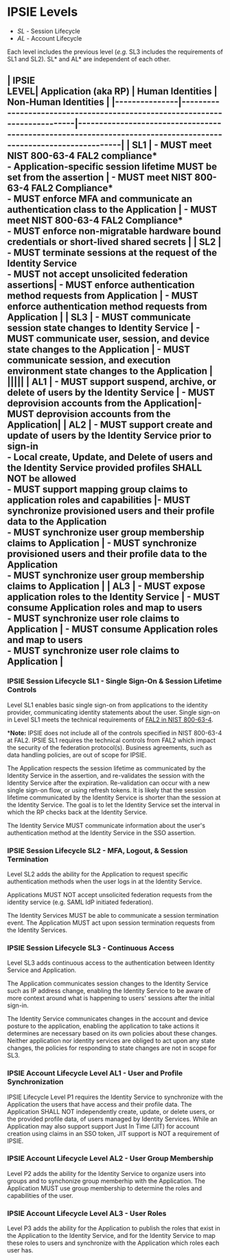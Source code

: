 # IPSIE Levels

- *SL* - Session Lifecycle
- *AL* - Account Lifecycle

Each level includes the previous level (_e.g._ SL3 includes the requirements of SL1 and SL2). SL* and AL* are independent of each other.

| IPSIE<br>LEVEL|   Application (aka RP)                                                 |  Human Identities                                                                                             | Non-Human Identities |
|---------------|----------------------------------------------------------------------------|----------------------------------------------------------------------------------------------------------------|
| SL1           |   - MUST meet NIST 800-63-4 FAL2 compliance* <br>- Application-specific session lifetime MUST be set from the assertion | - MUST meet NIST 800-63-4 FAL2 Compliance* <br> - MUST enforce MFA and communicate an authentication class to the Application | - MUST meet NIST 800-63-4 FAL2 Compliance* <br> - MUST enforce non-migratable hardware bound credentials or short-lived shared secrets |
| SL2           |  - MUST terminate sessions at the request of the Identity Service <br> - MUST not accept unsolicited federation assertions| - MUST enforce authentication method requests from Application | - MUST enforce authentication method requests from Application |
| SL3           |  - MUST communicate session state changes to Identity Service | - MUST communicate user, session, and device state changes to the Application | - MUST communicate session, and execution environment state changes to the Application |
|||||
| AL1           | - MUST support suspend, archive, or delete of users by the Identity Service | - MUST deprovision accounts from the Application|- MUST deprovision accounts from the Application|
| AL2           |  - MUST support create and update of users by the Identity Service prior to sign-in <br>- Local create, Update, and Delete of users and the Identity Service provided profiles SHALL NOT be allowed <br>- MUST support mapping group claims to application roles and capabilities |- MUST synchronize provisioned users and their profile data to the Application <br> - MUST synchronize user group membership claims to Application | - MUST synchronize provisioned users and their profile data to the Application <br> - MUST synchronize user group membership claims to Application |
| AL3           |  - MUST expose application roles to the Identity Service | - MUST consume Application roles and map to users<br> - MUST synchronize user role claims to Application | - MUST consume Application roles and map to users<br> - MUST synchronize user role claims to Application |
-----

### IPSIE Session Lifecycle SL1 - Single Sign-On & Session Lifetime Controls

Level SL1 enables basic single sign-on from applications to the identity provider, communicating identity statements about the user. Single sign-on in Level SL1 meets the technical requirements of [FAL2 in NIST 800-63-4](https://pages.nist.gov/800-63-4/sp800-63c/fal/). 

***Note:** IPSIE does not include all of the controls specified in NIST 800-63-4 at FAL2.  IPSIE SL1 requires the technical controls from FAL2 which impact the security of the federation protocol(s).  Business agreements, such as data handling policies, are out of scope for IPSIE. 

The Application respects the session lifetime as communicated by the Identity Service in the assertion, and re-validates the session with the Identity Service after the expiration. Re-validation can occur with a new single sign-on flow, or using refresh tokens. It is likely that the session lifetime communicated by the Identity Service is shorter than the session at the Identity Service. The goal is to let the Identity Service set the interval in which the RP checks back at the Identity Service.

The Identity Service MUST communicate information about the user's authentication method at the Identity Service in the SSO assertion.

### IPSIE Session Lifecycle SL2 - MFA, Logout, & Session Termination

Level SL2 adds the ability for the Application to request specific authentication methods when the user logs in at the Identity Service.

Applications MUST NOT accept unsolicited federation requests from the identity service (e.g. SAML IdP initiated federation).

The Identity Services MUST be able to communicate a session termination event.  The Application MUST act upon session termination requests from the Identity Services.

### IPSIE Session Lifecycle SL3 - Continuous Access

Level SL3 adds continuous access to the authentication between Identity Service and Application.

The Application communicates session changes to the Identity Service such as IP address change, enabling the Identity Service to be aware of more context around what is happening to users' sessions after the initial sign-in.

The Identity Service communicates changes in the account and device posture to the application, enabling the application to take actions it determines are necessary based on its own policies about these changes.  Neither application nor identity services are obliged to act upon any state changes, the policies for responding to state changes are not in scope for SL3.

### IPSIE Account Lifecycle Level AL1 - User and Profile Synchronization

IPSIE Lifecycle Level P1 requires the Identity Service to synchronize with the Application the users that have access and their profile data. The Application SHALL NOT independently create, update, or delete users, or the provided profile data, of users managed by Identity Services. While an Application may also support support Just In Time (JIT) for account creation using claims in an SSO token, JIT support is NOT a requirement of IPSIE.

### IPSIE Account Lifecycle Level AL2 - User Group Membership 

Level P2 adds the ability for the Identity Service to organize users into groups and to synchonize group memberhip with the Application. The Application MUST use group membership to determine the roles and capabilities of the user.

### IPSIE Account Lifecycle Level AL3 - User Roles

Level P3 adds the ability for the Application to publish the roles that exist in the Application to the Identity Service, and for the Identity Service to map these roles to users and synchronize with the Application which roles each user has.



